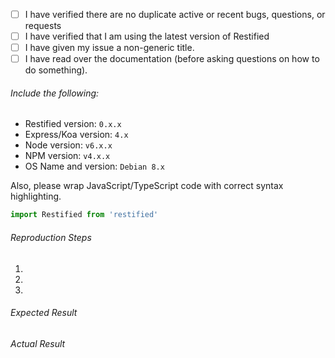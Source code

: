 - [ ] I have verified there are no duplicate active or recent bugs, questions, or requests
- [ ] I have verified that I am using the latest version of Restified
- [ ] I have given my issue a non-generic title.
- [ ] I have read over the documentation (before asking questions on how to do something).

###### Include the following:
 - Restified version: `0.x.x`
 - Express/Koa version: `4.x`
 - Node version: `v6.x.x`
 - NPM version: `v4.x.x`
 - OS Name and version: `Debian 8.x`

Also, please wrap JavaScript/TypeScript code with correct syntax highlighting.

```javascript
import Restified from 'restified'
```
 
###### Reproduction Steps

1. 
2. 
3. 

###### Expected Result



###### Actual Result


